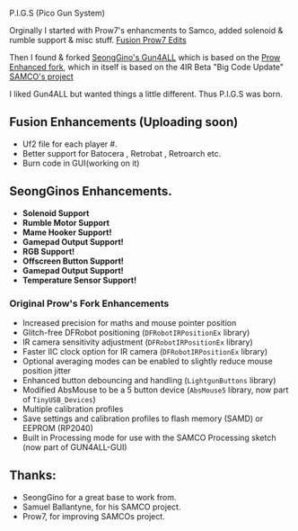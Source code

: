 P.I.G.S (Pico Gun System)

Orginally I started with Prow7's enhancments to Samco, added solenoid & rumble support & misc stuff. [Fusion Prow7 Edits](https://github.com/Fusion-Lightguns/Fusion-Light-Gun)

Then I found & forked [SeongGino's Gun4ALL](https://github.com/SeongGino/ir-light-gun-plus) which is based on the [Prow Enhanced fork](https://github.com/Prow7/ir-light-gun), which in itself is based on the 4IR Beta "Big Code Update" [SAMCO's project](https://github.com/samuelballantyne/IR-Light-Gun)

I liked Gun4ALL but wanted things a little different. Thus P.I.G.S was born.

## Fusion Enhancements (Uploading soon)
- Uf2 file for each player #.
- Better support for Batocera , Retrobat , Retroarch etc.
- Burn code in GUI(working on it)

## SeongGinos Enhancements.
- **Solenoid Support**
- **Rumble Motor Support**
- **Mame Hooker Support!**
- **Gamepad Output Support!**
- **RGB Support!**
- **Offscreen Button Support!**
- **Gamepad Output Support!**
- **Temperature Sensor Support!**

### Original Prow's Fork Enhancements
- Increased precision for maths and mouse pointer position
- Glitch-free DFRobot positioning (`DFRobotIRPositionEx` library)
- IR camera sensitivity adjustment (`DFRobotIRPositionEx` library)
- Faster IIC clock option for IR camera (`DFRobotIRPositionEx` library)
- Optional averaging modes can be enabled to slightly reduce mouse position jitter
- Enhanced button debouncing and handling (`LightgunButtons` library)
- Modified AbsMouse to be a 5 button device (`AbsMouse5` library, now part of `TinyUSB_Devices`)
- Multiple calibration profiles
- Save settings and calibration profiles to flash memory (SAMD) or EEPROM (RP2040)
- Built in Processing mode for use with the SAMCO Processing sketch (now part of GUN4ALL-GUI)


## Thanks:
* SeongGino for a great base to work from.
* Samuel Ballantyne, for his SAMCO project.
* Prow7, for improving SAMCOs project.
  
